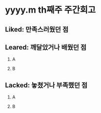 
# yyyy.m th째주 주간회고

## Liked: 만족스러웠던 점

## Leared: 깨달았거나 배웠던 점

1. A

2. B

## Lacked: 놓쳤거나 부족했던 점

1. A

2. B
